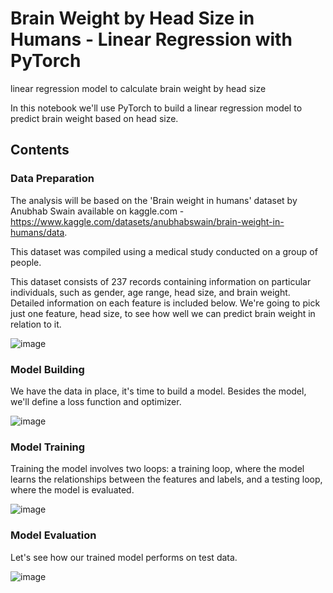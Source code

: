 # Brain Weight by Head Size in Humans - Linear Regression with PyTorch
linear regression model to calculate brain weight by head size

In this notebook we'll use PyTorch to build a linear regression model to predict brain weight based on head size.

## Contents

### Data Preparation
The analysis will be based on the 'Brain weight in humans' dataset by Anubhab Swain available on kaggle.com - https://www.kaggle.com/datasets/anubhabswain/brain-weight-in-humans/data.

This dataset was compiled using a medical study conducted on a group of people.

This dataset consists of 237 records containing information on particular individuals, such as gender, age range, head size, and brain weight. Detailed information on each feature is included below. We're going to pick just one feature, head size, to see how well we can predict brain weight in relation to it.

![image](https://github.com/user-attachments/assets/ed09a82d-e27a-4858-b8a6-bd5a0db08542)

### Model Building
We have the data in place, it's time to build a model. Besides the model, we'll define a loss function and optimizer.

![image](https://github.com/user-attachments/assets/af52e4cb-2f92-4bd8-9d9e-bbde29272c4a)

### Model Training
Training the model involves two loops: a training loop, where the model learns the relationships between the features and labels, and a testing loop, where the model is evaluated.

![image](https://github.com/user-attachments/assets/3e2295b5-df95-4035-9168-19f77bc613c5)

### Model Evaluation
Let's see how our trained model performs on test data.

![image](https://github.com/user-attachments/assets/e7a8fcfa-bbfa-444a-a6bb-1337bfa4ffcd)
